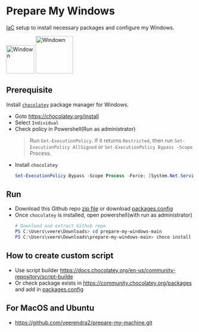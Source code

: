 # Prepare My Windows
[IaC](https://en.wikipedia.org/wiki/Infrastructure_as_code) setup to install necessary packages and configure my Windows.

<img src="https://user-images.githubusercontent.com/8393701/248329539-0b792b81-2d32-4ef9-b92e-0350ad472d61.png" alt="Windown" width="75"/> <img src="https://user-images.githubusercontent.com/8393701/269617804-375d5662-9229-48c2-b107-f82da1e06243.png" alt="Windown" width="100"/>

## Prerequisite
Install [`chocolatey`](https://chocolatey.org/) package manager for Windows.

* Goto https://chocolatey.org/install
* Select `Individual`
* Check policy in Powershell(Run as administrator)
  > Run `Get-ExecutionPolicy`. If it returns `Restricted`, then run `Set-ExecutionPolicy AllSigned` or `Set-ExecutionPolicy Bypass -Scope` Process.
* Install `chocolatey`
  ```Powershell
  Set-ExecutionPolicy Bypass -Scope Process -Force; [System.Net.ServicePointManager]::SecurityProtocol = [System.Net.ServicePointManager]::SecurityProtocol -bor 3072; iex ((New-Object System.Net.WebClient).DownloadString('https://community.chocolatey.org/install.ps1'))
  ```

## Run
* Download this Github repo [zip file](https://github.com/veerendra2/prepare-my-windows/archive/refs/heads/main.zip) or download [packages.config](https://github.com/veerendra2/prepare-my-windows/blob/main/packages.config)
* Once `chocolatey` is installed, open powershell(with run as administrator)
  ```Powershell
  # Download and extract Github repo
  PS C:\Users\veere\Downloads> cd prepare-my-windows-main
  PS C:\Users\veere\Downloads\prepare-my-windows-main> choco install packages.config -y
  ```

## How to create custom script
* Use script builder https://docs.chocolatey.org/en-us/community-repository/script-builde
* Or check package exists in https://community.chocolatey.org/packages and add in [packages.config](./packages.config)

## For MacOS and Ubuntu

* https://github.com/veerendra2/prepare-my-machine.git 

